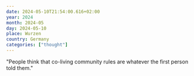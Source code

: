 ```yaml
---
date: 2024-05-10T21:54:00.616+02:00
year: 2024
month: 2024-05
day: 2024-05-10
place: Wurzen
country: Germany
categories: ["thought"]
---
```

"People think that co-living community rules are whatever the first person told them."
